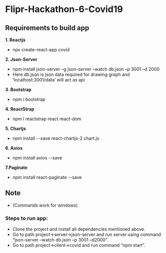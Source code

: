 # Flipr-Hackathon-6-Covid19

## Requirements to build app
**1. Reactjs** 
- npx create-react-app covid

**2. Json-Server**
- npm install json-server –g json-server –watch db.json –p 3001 –d 2000
- Here db.json is json data required for drawing graph and ‘localhost:3001/data’ will act as api

**3. Bootstrap**
- npm i bootstrap

**4. ReactStrap**
- npm i reactstrap react react-dom

**5. Chartjs**
- npm install --save react-chartjs-2 chart.js

**6. Axios**
- npm install axios --save

**7.Paginate**
- npm install react-paginate --save

## Note 
- (Commands work for windows)

### Steps to run app:

- Clone the project and install all dependencies mentioned above.
- Go to path project->server->json-server and run server using command “json-server –watch db.json –p 3001 –d2000”.
- Go to path project->client->covid and run command “npm start”.
